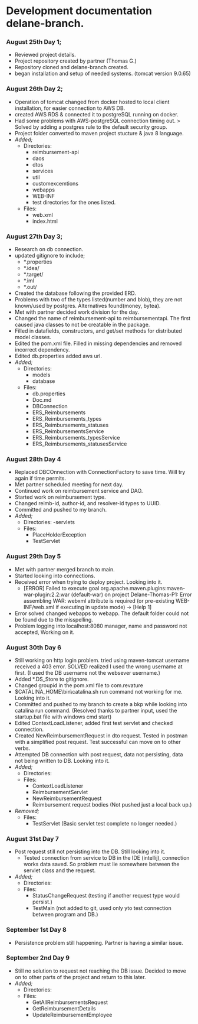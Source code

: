 # Development documentation delane-branch.

### August 25th Day 1;
- Reviewed project details.
- Project repository created by partner (Thomas G.)
- Repository cloned and delane-branch created. 
- began installation and setup of needed systems. (tomcat version 9.0.65) 

### August 26th Day 2;
- Operation of tomcat changed from docker hosted to local client installation, for easier connection to AWS DB.
- created AWS RDS & connected it to postgreSQL running on docker.
- Had some problems with AWS-postgreSQL connection timing out. > Solved by adding a postgres rule to the default security group. 
- Project folder converted to maven project stucture & java 8 language.
- *Added;*
  - Directories: 
    - reimbursement-api
    - daos
    - dtos
    - services
    - util
    - customexcemtions
    - webapps
    - WEB-INF
    - test directories for the ones listed.
  - Files:
    - web.xml
    - index.html 

### August 27th Day 3;
- Research on db connection.
- updated gitignore to include;
  - *.properties
  - *.idea/
  - *.target/
  - *.iml
  - *.out/
- Created the database following the provided ERD.
- Problems with two of the types listed(number and blob), they are not known/used by postgres. Alternatives found(money, bytea).
- Met with partner decided work division for the day.
- Changed the name of reimbursement-api to reimbursementapi. The first caused java classes to not be creatable in the package. 
- Filled in datafields, constructors, and get/set methods for distributed model classes. 
- Edited the pom.xml file. Filled in missing dependencies and removed incorrect dependency.
- Edited db.properties added aws url. 
- *Added;*
  - Directories:
    - models 
    - database 
  - Files:
    - db.properties
    - Doc.md
    - DBConnection
    - ERS_Reimbursements
    - ERS_Reimbursements_types
    - ERS_Reimbursements_statuses
    - ERS_ReimbursementsService
    - ERS_Reimbursements_typesService
    - ERS_Reimbursements_statusesService 

### August 28th Day 4
- Replaced DBCOnnection with ConnectionFactory to save time. Will try again if time permits.
- Met partner scheduled meeting for next day.
- Continued work on reimbursement service and DAO.
- Started work on reimbursement type. 
- Changed reimb-id, author-id, and resolver-id types to UUID. 
- Committed and pushed to my branch. 
- *Added;*
  - Directories:
    -servlets 
  - Files:
    - PlaceHolderException
    - TestServlet 

### August 29th Day 5
- Met with partner merged branch to main.
- Started looking into connections.
- Received error when trying to deploy project.  Looking into it.
  - [ERROR] Failed to execute goal org.apache.maven.plugins:maven-war-plugin:2.2:war (default-war) on project Delane-Thomas-P1: Error assembling WAR: webxml attribute is required (or pre-existing WEB-INF/web.xml if executing in update mode) -> [Help 1]
- Error solved changed webapps to webapp. The default folder could not be found due to the misspelling.
- Problem logging into localhost:8080 manager, name and password not accepted, Working on it.

### August 30th Day 6 
- Still working on http login problem. tried using maven-tomcat username received a 403 error. SOLVED realized I used the wrong username at first. (I used the DB username not the websever username.)
- Added *.DS_Store to gitignore.
- Changed groupid in the pom.xml file to com.revature
- $CATALINA_HOME\bin\catalina.sh run command not working for me. Looking into it.
- Committed and pushed to my branch to create a bkp while looking into catalina run command. (Resolved thanks to partner input, used the startup.bat file with windows cmd start)
- Edited ContextLoadListener, added first test servlet and checked connection.
- Created NewReimbursementRequest in dto request. Tested in postman with a simplified post request. Test successful can move on to other verbs. 
- Attempted DB connection with post request, data not persisting, data not being written to DB. Looking into it. 
- *Added;*
  - Directories:
  - Files:
    - ContextLoadListener
    - ReimbursementServlet 
    - NewReimbursementRequest 
    - Reimbursement request bodies (Not pushed just a local back up.)  
- *Removed;*
  - Files:
    - TestServlet (Basic servlet test complete no longer needed.) 
 
### August 31st Day 7
- Post request still not persisting into the DB. Still looking into it.  
  - Tested connection from service to DB in the IDE (intellij), connection works data saved. So problem must lie somewhere between the servlet class and the request. 
- *Added;*
  - Directories:
  - Files:
    - StatusChangeRequest (testing if another request type would persist.)
    - TestMain (not added to git, used only yto test connection between program and DB.)

### September 1st Day 8
- Persistence problem still happening. Partner is having a similar issue.

### September 2nd Day 9
- Still no solution to request not reaching the DB issue. Decided to move on to other parts of the project and return to this later.
- *Added;*
  - Directories:
  - Files:
    - GetAllReimbursementsRequest
    - GetReimbursementDetails
    - UpdateReimbursementEmployee 